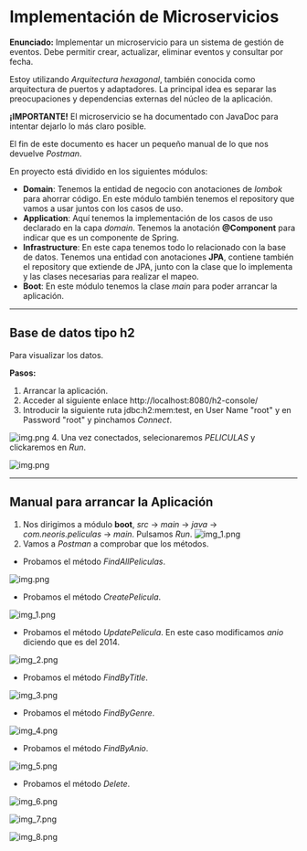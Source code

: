 # Implementación de Microservicios

**Enunciado:**
Implementar un microservicio para un sistema de gestión de eventos. Debe permitir crear, actualizar, eliminar eventos y consultar por fecha.

Estoy utilizando *Arquitectura hexagonal*, también conocida como arquitectura de puertos y adaptadores. La principal idea es separar las preocupaciones
y dependencias externas del núcleo de la aplicación.

**¡IMPORTANTE!** El microservicio se ha documentado con JavaDoc para intentar dejarlo lo más claro posible.

El fin de este documento es hacer un pequeño manual de lo que nos devuelve *Postman*.

En proyecto está dividido en los siguientes módulos:
* **Domain**: Tenemos la entidad de negocio con anotaciones de *lombok* para ahorrar código. En este módulo también tenemos el repository que vamos a usar juntos con los casos de uso.
* **Application**: Aquí tenemos la implementación de los casos de uso declarado en la capa *domain*. Tenemos la anotación **@Component** para indicar que es un componente de Spring.
* **Infrastructure**: En este capa tenemos todo lo relacionado con la base de datos. Tenemos una entidad con anotaciones **JPA**, contiene también el repository que extiende de JPA, junto con la clase que lo implementa y las clases necesarias para realizar el mapeo.
* **Boot**: En este módulo tenemos la clase *main* para poder arrancar la aplicación.

***
## Base de datos tipo h2 
Para visualizar los datos. 

**Pasos:**
1. Arrancar la aplicación.
2. Acceder al siguiente enlace http://localhost:8080/h2-console/
3. Introducir la siguiente ruta jdbc:h2:mem:test, en User Name "root" y en Password "root" y pinchamos *Connect*.

![img.png](img/img.png)
4. Una vez conectados, selecionaremos *PELICULAS* y clickaremos en *Run*.

![img.png](img/imgr.png)
***
## Manual para arrancar la Aplicación

1. Nos dirigimos a módulo **boot**, *src* -> *main* -> *java* -> *com.neoris.peliculas* -> *main*.
Pulsamos *Run*.
![img_1.png](img/img_1.png)
2. Vamos a *Postman* a comprobar que los métodos.

* Probamos el método *FindAllPeliculas*.

![img.png](img/imgz.png)

* Probamos el método *CreatePelicula*.

![img_1.png](img/img_1k.png)

* Probamos el método *UpdatePelicula*. En este caso modificamos *anio* diciendo que es del 2014.

![img_2.png](img/img_2j.png)

* Probamos el método *FindByTitle*.

![img_3.png](img/img_3h.png)

* Probamos el método *FindByGenre*.

![img_4.png](img/img_4g.png)

* Probamos el método *FindByAnio*.

![img_5.png](img/img_5f.png)

* Probamos el método *Delete*.

![img_6.png](img/img_6d.png)

![img_7.png](img/img_7s.png)

![img_8.png](img/img_8a.png)
